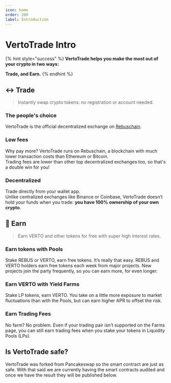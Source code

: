 ```yaml
---
icon: home
order: 200
label: Introduction
---
```


# VertoTrade Intro

{% hint style="success" %}
**VertoTrade helps you make the most out of your crypto in two ways:**

**Trade, and Earn.**
{% endhint %}

## ↔️ Trade

> Instantly swap crypto tokens: no registration or account needed.

### The people's choice

VertoTrade is the official decentralized exchange on [Rebuschain](https://www.rebuschain.com).

### Low fees

Why pay more? VertoTrade runs on Rebuschain, a blockchain with much lower transaction costs than Ethereum or Bitcoin.\
Trading fees are lower than other top decentralized exchanges too, so that's a double win for you!

### Decentralized

Trade directly from your wallet app.\
Unlike centralized exchanges like Binance or Coinbase, VertoTrade doesn’t hold your funds when you trade: **you have 100% ownership of your own crypto**.

## 💸 Earn

> Earn VERTO and other tokens for free with super high interest rates.

### Earn tokens with Pools

Stake REBUS or VERTO, earn free tokens. It’s really that easy.
REBUS and VERTO holders earn free tokens each week from major projects. New projects join the party frequently, so you can earn more, for even longer.

### Earn VERTO with Yield Farms

Stake LP tokens, earn VERTO. You take on a little more exposure to market fluctuations than with the Pools, but can earn higher APR to offset the risk.

### Earn Trading Fees

No farm? No problem. Even if your trading pair isn’t supported on the Farms page, you can still earn trading fees when you stake your tokens in Liquidity Pools (LPs).

## Is VertoTrade safe?

VertoTrade was forked from Pancakeswap so the smart contract are just as safe. With that said we are currently having the smart contracts audited and once we have the result they will be published below.